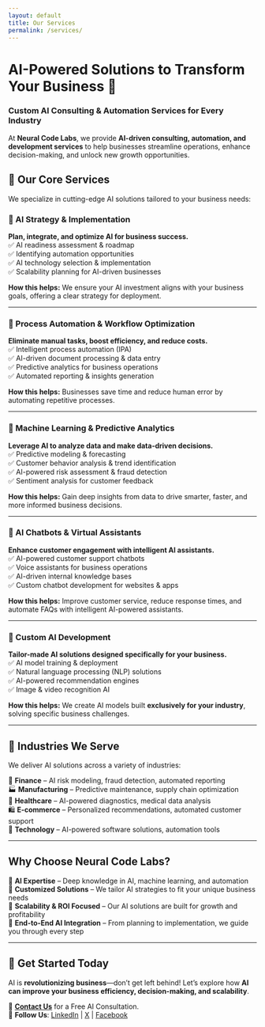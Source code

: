 ```yaml
---
layout: default
title: Our Services
permalink: /services/
---
```


# AI-Powered Solutions to Transform Your Business 🚀  
### **Custom AI Consulting & Automation Services for Every Industry**

At **Neural Code Labs**, we provide **AI-driven consulting, automation, and development services** to help businesses streamline operations, enhance decision-making, and unlock new growth opportunities.

## **📌 Our Core Services**
We specialize in cutting-edge AI solutions tailored to your business needs:

### **🔹 AI Strategy & Implementation**
**Plan, integrate, and optimize AI for business success.**  
✅ AI readiness assessment & roadmap  
✅ Identifying automation opportunities  
✅ AI technology selection & implementation  
✅ Scalability planning for AI-driven businesses  

**How this helps:** We ensure your AI investment aligns with your business goals, offering a clear strategy for deployment.

---

### **🔹 Process Automation & Workflow Optimization**
**Eliminate manual tasks, boost efficiency, and reduce costs.**  
✅ Intelligent process automation (IPA)  
✅ AI-driven document processing & data entry  
✅ Predictive analytics for business operations  
✅ Automated reporting & insights generation  

**How this helps:** Businesses save time and reduce human error by automating repetitive processes.

---

### **🔹 Machine Learning & Predictive Analytics**
**Leverage AI to analyze data and make data-driven decisions.**  
✅ Predictive modeling & forecasting  
✅ Customer behavior analysis & trend identification  
✅ AI-powered risk assessment & fraud detection  
✅ Sentiment analysis for customer feedback  

**How this helps:** Gain deep insights from data to drive smarter, faster, and more informed business decisions.

---

### **🔹 AI Chatbots & Virtual Assistants**
**Enhance customer engagement with intelligent AI assistants.**  
✅ AI-powered customer support chatbots  
✅ Voice assistants for business operations  
✅ AI-driven internal knowledge bases  
✅ Custom chatbot development for websites & apps  

**How this helps:** Improve customer service, reduce response times, and automate FAQs with intelligent AI-powered assistants.

---

### **🔹 Custom AI Development**
**Tailor-made AI solutions designed specifically for your business.**  
✅ AI model training & deployment  
✅ Natural language processing (NLP) solutions  
✅ AI-powered recommendation engines  
✅ Image & video recognition AI  

**How this helps:** We create AI models built **exclusively for your industry**, solving specific business challenges.

---

## **🔹 Industries We Serve**
We deliver AI solutions across a variety of industries:

🏦 **Finance** – AI risk modeling, fraud detection, automated reporting  
🏭 **Manufacturing** – Predictive maintenance, supply chain optimization  
🏥 **Healthcare** – AI-powered diagnostics, medical data analysis  
🛍 **E-commerce** – Personalized recommendations, automated customer support  
📡 **Technology** – AI-powered software solutions, automation tools  

---

## **Why Choose Neural Code Labs?**
🔹 **AI Expertise** – Deep knowledge in AI, machine learning, and automation  
🔹 **Customized Solutions** – We tailor AI strategies to fit your unique business needs  
🔹 **Scalability & ROI Focused** – Our AI solutions are built for growth and profitability  
🔹 **End-to-End AI Integration** – From planning to implementation, we guide you through every step  

---

## **🚀 Get Started Today**
AI is **revolutionizing business**—don’t get left behind! Let’s explore how **AI can improve your business efficiency, decision-making, and scalability**.

📩 **[Contact Us](#contact)** for a Free AI Consultation.  
🔗 **Follow Us**: [LinkedIn](https://www.linkedin.com/company/neuralcodelabs) | [X](https://twitter.com/neuralcodelabs) | [Facebook](https://www.facebook.com/neuralcodelabs/)  
